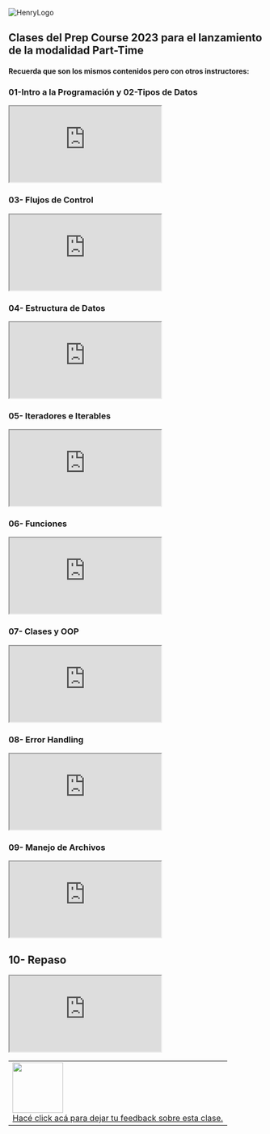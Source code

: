 ![HenryLogo](https://d31uz8lwfmyn8g.cloudfront.net/Assets/logo-henry-white-lg.png)

<!--# ANALYTICS:-->
<!-- Google tag (gtag.js) -->
<script async src="https://www.googletagmanager.com/gtag/js?id=UA-161500899-3">
</script>
<script>
  window.dataLayer = window.dataLayer || [];
  function gtag(){dataLayer.push(arguments);}
  gtag('js', new Date());
  gtag('config', 'UA-161500899-3');
</script>

<!--# GOOGLE TAG MANAGER-->
<!--# HEAD-->
<!-- Google Tag Manager -->
<script>
  (function(w,d,s,l,i){w[l]=w[l]||[];w[l].push({'gtm.start':
  new Date().getTime(),event:'gtm.js'});var f=d.getElementsByTagName(s)[0],
  j=d.createElement(s),dl=l!='dataLayer'?'&l='+l:'';j.async=true;j.src=
  'https://www.googletagmanager.com/gtm.js?id='+i+dl;f.parentNode.insertBefore(j,f);
  })(window,document,'script','dataLayer','GTM-5Z2JFWV');
</script>
<!-- End Google Tag Manager -->
<!--# BODY-->
<!-- Google Tag Manager (noscript) -->
<noscript>
  <iframe src="https://www.googletagmanager.com/ns.html?id=GTM-5Z2JFWV"
height="0" width="0" style="display:none;visibility:hidden">
  </iframe>
</noscript>
<!-- End Google Tag Manager (noscript) -->
<!-- Google tag (gtag.js) -->
<script async src="https://www.googletagmanager.com/gtag/js?id=G-LHV5X0V6Y9"><script>
<script>
  window.dataLayer = window.dataLayer || [];
  function gtag(){dataLayer.push(arguments);}
  gtag('js', new Date());
  gtag('config', 'G-LHV5X0V6Y9');
</script>

## Clases del Prep Course 2023 para el lanzamiento de la modalidad Part-Time

#### Recuerda que son los mismos contenidos pero con otros instructores:

### 01-Intro a la Programación y 02-Tipos de Datos

<div class="iframeContainer">
  <iframe src="https://player.vimeo.com/video/787787814?h=2db2921dd6" allow="autoplay; fullscreen" allowfullscreen></iframe>
</div>

### 03- Flujos de Control

<div class="iframeContainer">
  <iframe src="https://player.vimeo.com/video/788605321?h=5b7b32f89f" allow="autoplay; fullscreen" allowfullscreen></iframe>
</div>

### 04- Estructura de Datos

<div class="iframeContainer">
  <iframe src="https://player.vimeo.com/video/789274159?h=91919ebd5f" allow="autoplay; fullscreen" allowfullscreen></iframe>
</div>

### 05- Iteradores e Iterables 

<div class="iframeContainer">
  <iframe src="https://player.vimeo.com/video/790068595?h=70bd5ee01e" allow="autoplay; fullscreen" allowfullscreen></iframe>
</div>

### 06- Funciones

<div class="iframeContainer">
  <iframe src="https://player.vimeo.com/video/790783279?h=d6149b3e5e" allow="autoplay; fullscreen" allowfullscreen></iframe>
</div>

### 07- Clases y OOP

<div class="iframeContainer">
  <iframe src="https://player.vimeo.com/video/791375340?h=6fce4c8ecd" allow="autoplay; fullscreen" allowfullscreen></iframe>
</div>

### 08- Error Handling

<div class="iframeContainer">
  <iframe src="https://player.vimeo.com/video/792240816?h=586c8531ca" allow="autoplay; fullscreen" allowfullscreen></iframe>
</div>

### 09- Manejo de Archivos

<div class="iframeContainer">
  <iframe src="https://player.vimeo.com/video/793070153?h=bc4265bb72" allow="autoplay; fullscreen" allowfullscreen></iframe>
</div>

## 10- Repaso

<div class="iframeContainer">
  <iframe src="https://player.vimeo.com/video/794965343?h=4ae3d3b1d5" allow="autoplay; fullscreen" allowfullscreen></iframe>
</div>


<table class="hide" width="100%" style='table-layout:fixed;'>
  <tr>
    <td>
      <a href="https://airtable.com/shrSzEYT4idEFGB8d?prefill_clase=00-PrimerosPasos">
        <img src="https://static.thenounproject.com/png/204643-200.png" width="100"/>
        <br>
        Hacé click acá para dejar tu feedback sobre esta clase.
      </a>
    </td>
  </tr>
</table>
